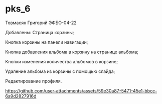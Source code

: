 # pks_6

Товмасян Григорий ЭФБО-04-22

Добавлены: 
Страница корзины; 

Кнопка корзины на панели навигации; 

Кнопка добавления альбома в корзину на странице альбома;

Кнопки изменения количества альбомов в корзине;

Удаление альбома из корзины с помощью слайда;

Редактирование профиля.


https://github.com/user-attachments/assets/59e30a87-5471-45e1-bbcc-6a9d2827916d




